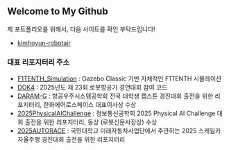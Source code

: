 ## Welcome to My Github

제 포트폴리오를 위해서, 다음 사이트를 확인 부탁드립니다!
- [kimhoyun-robotair](https://jelly-anise-533.notion.site/Hoyun-Kim-281fd287f635801aba1df273726e67dc)

### 대표 리포지터리 주소
- [F1TENTH_Simulation](https://github.com/kimhoyun-robotair/F1TENTH_Simulation) : Gazebo Classic 기반 자체적인 F1TENTH 시뮬레이션
- [DOK4](https://github.com/kimhoyun-robotair/DOK4) : 2025년도 제 23회 로봇항공기 경연대회 참여 코드
- [DARAM-G](https://github.com/kimhoyun-robotair/DARAM-G) : 항공우주시스템공학회 전국 대학생 캡스톤 경진대회 출전을 위한 리포지터리, 한화에어로스페이스 대표이사상 수상
- [2025PhysicalAIChallenge](https://github.com/kimhoyun-robotair/2025PhysicalAIChallenge) : 정보통신공학회 2025 Physical AI Challenge 대회 출전을 위한 리포지터리, 동상 (로봇신문사장상) 수상
- [2025AUTORACE](https://github.com/kimhoyun-robotair/2025AUTORACE) : 국민대학교 미래자동차사업단에서 주관하는 2025 스케일카 자율주행 경진대회 출전을 위한 리포지터리
